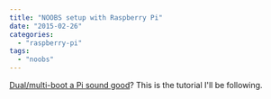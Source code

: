 ```yaml
---
title: "NOOBS setup with Raspberry Pi"
date: "2015-02-26"
categories: 
  - "raspberry-pi"
tags: 
  - "noobs"
---
```


[Dual/multi-boot a Pi sound good](http://www.raspberrypi.org/help/noobs-setup/)? This is the tutorial I'll be following.
